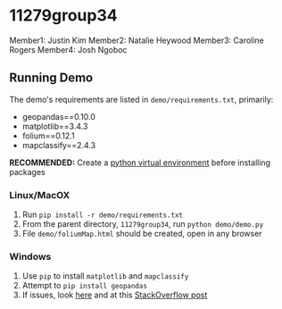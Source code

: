 # 11279group34

Member1: Justin Kim
Member2: Natalie Heywood
Member3: Caroline Rogers
Member4: Josh Ngoboc 

## Running Demo
The demo's requirements are listed in `demo/requirements.txt`, primarily:

- geopandas==0.10.0
- matplotlib==3.4.3
- folium==0.12.1
- mapclassify==2.4.3

**RECOMMENDED:**  Create a [python virtual environment](https://docs.python.org/3/tutorial/venv.html) before installing packages

### Linux/MacOX
1. Run `pip install -r demo/requirements.txt`
2. From the parent directory, `11279group34`, run `python demo/demo.py`
3. File `demo/foliumMap.html` should be created, open in any browser

### Windows
1. Use `pip` to install `matplotlib` and `mapclassify`
2. Attempt to `pip install geopandas`
3. If issues, look [here](https://www.lfd.uci.edu/~gohlke/pythonlibs/) and at this [StackOverflow post](https://stackoverflow.com/questions/56958421/pip-install-geopandas-on-windows)
